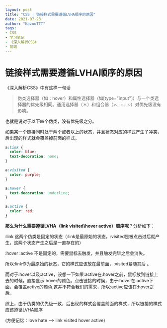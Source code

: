 ```yaml
---
layout: post
title: "CSS | 链接样式需要遵循LVHA顺序的原因"
date: 2021-07-23
author: "KazooTTT"
tags:
- CSS
- 学习笔记
- 《深入解析CSS》
- 前端
---
```


# 链接样式需要遵循LVHA顺序的原因

《深入解析CSS》中有这样一句话

> 伪类选择器（如：hover）和属性选择器（如[type="input"]）与一个类选择器的优先级相同。通用选择器（＊）和组合器（>、+、~）对优先级没有影响。
> 

也就是说对于以下四个伪类，没有优先级之分。

如果某一个链接同时处于两个或者以上的状态，并且状态对应的样式产生了冲突，后出现的样式就会覆盖掉前面的样式。

```css
a:link {
  color: blue;
  text-decoration: none;
}

a:visited {
  color: purple;
}

a:hover {
  text-decoration: underline;
}

a:active {
  color: red;
}
```

**那么为什么需要遵循LVHA（link visited\hover active）顺序呢**？分析如下：

:link 这两个伪类是固定的状态（:link是最原始的状态，:visited是被点击过后就产生，这两个状态产生之后是一直存在的）

:hover :active 不是固定的，需要鼠标去触发，并且触发完毕之后会消失。



所以:link作为最原始的状态，它的样式应该放在最前面，:visited紧随其后 。

而对于:hover以及:active，设想一下如果:active在:hover之前，鼠标放到链接上去的时候，直接显示:hover的颜色。点击链接的时候，由于:hover在:active下面，会覆盖active的颜色,这并不符合我们的需求，所以:active应该在:hover之后。

综上，由于伪类的优先级一致，后出现的样式会覆盖前面的样式，所以链接的样式应该遵循LVHA顺序

(方便记忆：love hate —> link visited hover active)